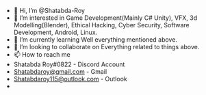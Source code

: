 - 👋 Hi, I’m @Shatabda-Roy
- 👀 I’m interested in Game Development(Mainly C# Unity), VFX, 3d Modelling(Blender), Ethical Hacking, Cyber Security, Software Development, Android, Linux.
- 🌱 I’m currently learning Well everything mentioned above.
- 💞️ I’m looking to collaborate on Everything related to things above.
- 📫 How to reach me 
- Shatabda Roy#0822 - Discord Account
- Shatabdaroy@gmail.com - Gmail
- Shatabdaroy115@outlook.com - Outlook
- 

<!---
Shatabda-Roy/Shatabda-Roy is a ✨ special ✨ repository because its `README.md` (this file) appears on your GitHub profile.
You can click the Preview link to take a look at your changes.
--->
